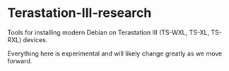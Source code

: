 # Terastation-III-research

Tools for installing modern Debian on Terastation III (TS-WXL, TS-XL, TS-RXL) devices.


Everything here is experimental and will likely change greatly as we move forward. 


